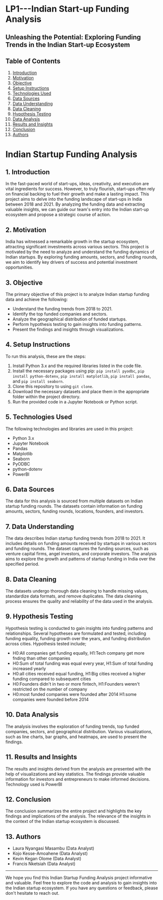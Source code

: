 # LP1---Indian Start-up Funding Analysis
## Unleashing the Potential: Exploring Funding Trends in the Indian Start-up Ecosystem

## Table of Contents

1. [Introduction](#introduction)
2. [Motivation](#motivation)
3. [Objective](#objective)
4. [Setup Instructions](#setup-instructions)
5. [Technologies Used](#technologies-used)
6. [Data Sources](#data-sources)
7. [Data Understanding](#data-understanding)
8. [Data Cleaning](#data-cleaning)
9. [Hypothesis Testing](#hypothesis-testing)
10. [Data Analysis](#data-analysis)
11. [Results and Insights](#results-and-insights)
12. [Conclusion](#conclusion)
13. [Authors](#authors)




# Indian Startup Funding Analysis



## 1. Introduction

In the fast-paced world of start-ups, ideas, creativity, and execution are vital ingredients for success. However, to truly flourish, start-ups often rely on financial backing to fuel their growth and make a lasting impact. This project aims to delve into the funding landscape of start-ups in India between 2018 and 2021. By analyzing the funding data and extracting valuable insights, we can guide our team's entry into the Indian start-up ecosystem and propose a strategic course of action.

## 2. Motivation

India has witnessed a remarkable growth in the startup ecosystem, attracting significant investments across various sectors. This project is motivated by the need to analyze and understand the funding dynamics of Indian startups. By exploring funding amounts, sectors, and funding rounds, we aim to identify key drivers of success and potential investment opportunities.

## 3. Objective

The primary objective of this project is to analyze Indian startup funding data and achieve the following:

- Understand the funding trends from 2018 to 2021.
- Identify the top funded companies and sectors.
- Analyze the geographical distribution of funded startups.
- Perform hypothesis testing to gain insights into funding patterns.
- Present the findings and insights through visualizations.

## 4. Setup Instructions

To run this analysis, these are the steps:

1. Install Python 3.x and the required libraries listed in the code file.
2. Install the necessary packages using pip: `pip install pyodbc`, `pip install python-dotenv`, `pip install matplotlib`, `pip install pandas`, and `pip install seaborn`.
3. Clone this repository to using `git clone`.
4. Download the necessary datasets and place them in the appropriate folder within the project directory.
5. Run the provided code in a Jupyter Notebook or Python script.

## 5. Technologies Used

The following technologies and libraries are used in this project:

- Python 3.x
- Jupyter Notebook
- Pandas
- Matplotlib
- Seaborn
- PyODBC
- python-dotenv
- PowerBI

## 6. Data Sources

The data for this analysis is sourced from multiple datasets on Indian startup funding rounds. The datasets contain information on funding amounts, sectors, funding rounds, locations, founders, and investors. 

## 7. Data Understanding

The data describes Indian startup funding trends from 2018 to 2021. It includes details on funding amounts received by startups in various sectors and funding rounds. The dataset captures the funding sources, such as venture capital firms, angel investors, and corporate investors. The analysis aims to explore the growth and patterns of startup funding in India over the specified period.

## 8. Data Cleaning

The datasets undergo thorough data cleaning to handle missing values, standardize data formats, and remove duplicates. The data cleaning process ensures the quality and reliability of the data used in the analysis.


## 9. Hypothesis Testing

Hypothesis testing is conducted to gain insights into funding patterns and relationships. Several hypotheses are formulated and tested, including funding equality, funding growth over the years, and funding distribution across cities. Hypothesis tested include; 
- H0:All companies get funding equally, H1:Tech company get more fnding than other companies
- H0:Sum of total funding was equal every year, H1:Sum of total funding increased yearly
- H0:all cities received equal funding, H1:Big cities received a higher funding compared to subsequent cities
- H0:Founders didn't in two or more fintech, H1:Founders weren't restricted on the number of company
- H0:most funded companies were founded after 2014 H1:some companies were founded before 2014

## 10. Data Analysis

The analysis involves the exploration of funding trends, top funded companies, sectors, and geographical distribution. Various visualizations, such as line charts, bar graphs, and heatmaps, are used to present the findings. 

## 11. Results and Insights

The results and insights derived from the analysis are presented with the help of visualizations and key statistics. The findings provide valuable information for investors and entrepreneurs to make informed decisions. Technology used is PowerBI

## 12. Conclusion

The conclusion summarizes the entire project and highlights the key findings and implications of the analysis. The relevance of the insights in the context of the Indian startup ecosystem is discussed.

## 13. Authors
- Laura Nyangasi Masambu (Data Analyst)
- Kojo Kesse-Amoahene (Data Analyst)
- Kevin Kegan Olome (Data Analyst)
- Francis Nketsiah (Data Analyst)
---

We hope you find this Indian Startup Funding Analysis project informative and valuable. Feel free to explore the code and analysis to gain insights into the Indian startup ecosystem. If you have any questions or feedback, please don't hesitate to reach out. 
